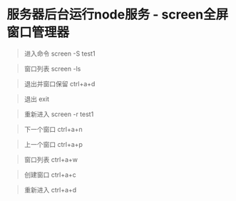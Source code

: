 # 服务器后台运行node服务 - screen全屏窗口管理器

> 进入命令
> screen -S test1

> 窗口列表
> screen -ls

> 退出并窗口保留
> ctrl+a+d

> 退出
> exit

> 重新进入
> screen -r test1

> 下一个窗口
> ctrl+a+n

> 上一个窗口
> ctrl+a+p

> 窗口列表
> ctrl+a+w

> 创建窗口
> ctrl+a+c

> 重新进入
> ctrl+a+d